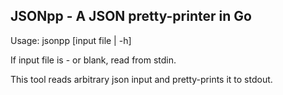 JSONpp - A JSON pretty-printer in Go
------------------------------------

Usage: jsonpp [input file | -h]

If input file is - or blank, read from stdin.

This tool reads arbitrary json input and pretty-prints it to stdout.
